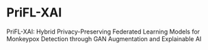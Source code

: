 # PriFL-XAI
PriFL-XAI: Hybrid Privacy-Preserving Federated Learning Models for Monkeypox Detection through GAN Augmentation and Explainable AI
